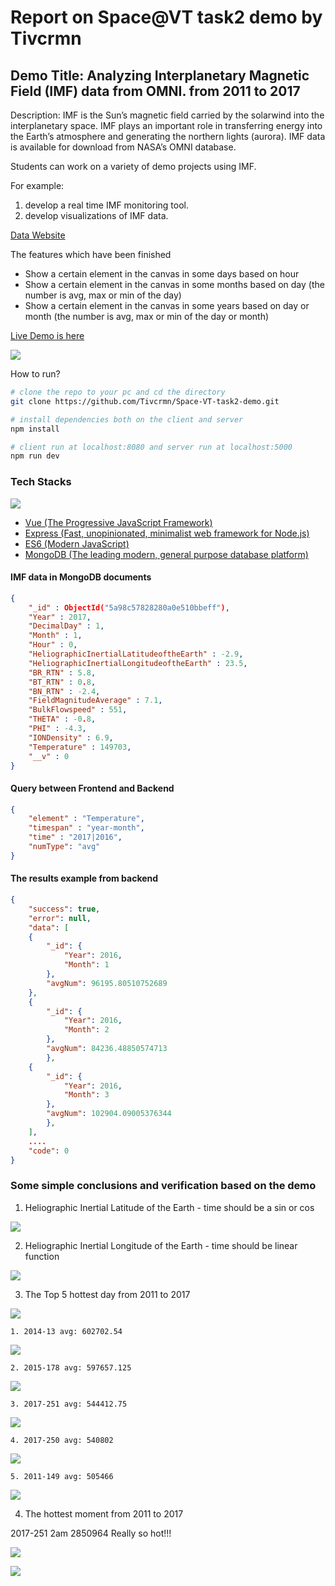 # Report on Space@VT task2 demo by Tivcrmn

## Demo Title: Analyzing Interplanetary Magnetic Field (IMF) data from OMNI. from 2011 to 2017

Description: IMF is the Sun’s magnetic field carried by the solarwind into the interplanetary space. 
IMF plays an important role in transferring energy into the Earth’s atmosphere and generating the northern lights (aurora). 
IMF data is available for download from NASA’s OMNI database. 

Students can work on a variety of demo projects using IMF. 

For example: 

1. develop a real time IMF monitoring tool. 
2. develop visualizations of IMF data.

[Data Website](https://cdaweb.gsfc.nasa.gov/pub/data/omni/)

The features which have been finished

 - Show a certain element in the canvas in some days based on hour
 - Show a certain element in the canvas in some months based on day (the number is avg, max or min of the day)
 - Show a certain element in the canvas in some years based on day or month (the number is avg, max or min of the day or month)

[Live Demo is here](http://tivarea.top/demo/client/index.html)

![](images/new_space_vt.png)

How to run?

``` bash
# clone the repo to your pc and cd the directory
git clone https://github.com/Tivcrmn/Space-VT-task2-demo.git

# install dependencies both on the client and server
npm install

# client run at localhost:8080 and server run at localhost:5000
npm run dev

```

### Tech Stacks

![](images/architecture.jpg)

- [Vue (The Progressive JavaScript Framework)](https://vuejs.org/index.html)
- [Express (Fast, unopinionated, minimalist web framework for Node.js)](http://expressjs.com/)
- [ES6 (Modern JavaScript)](https://es6.io/)
- [MongoDB (The leading modern, general purpose database platform)](https://www.mongodb.com/)

#### IMF data in MongoDB documents 

```json
{
    "_id" : ObjectId("5a98c57828280a0e510bbeff"),
    "Year" : 2017,
    "DecimalDay" : 1,
    "Month" : 1,
    "Hour" : 0,
    "HeliographicInertialLatitudeoftheEarth" : -2.9,
    "HeliographicInertialLongitudeoftheEarth" : 23.5,
    "BR_RTN" : 5.8,
    "BT_RTN" : 0.8,
    "BN_RTN" : -2.4,
    "FieldMagnitudeAverage" : 7.1,
    "BulkFlowspeed" : 551,
    "THETA" : -0.8,
    "PHI" : -4.3,
    "IONDensity" : 6.9,
    "Temperature" : 149703,
    "__v" : 0
}
```

#### Query between Frontend and Backend

```json
{
    "element" : "Temperature",
    "timespan" : "year-month",
    "time" : "2017|2016",
    "numType": "avg" 
}
```

#### The results example from backend

```json
{
    "success": true,
    "error": null,
    "data": [
    {
        "_id": {
            "Year": 2016,
            "Month": 1
        },
        "avgNum": 96195.80510752689
    },
    {
        "_id": {
            "Year": 2016,
            "Month": 2
        },
        "avgNum": 84236.48850574713
        },
    {
        "_id": {
            "Year": 2016,
            "Month": 3
        },
        "avgNum": 102904.09005376344
        },
    ],
    ....
    "code": 0
}
```

 ### Some simple conclusions and verification based on the demo
 
 1. Heliographic Inertial Latitude of the Earth  - time should be a sin or cos 
 
 ![](images/sin.jpg)
 
 2. Heliographic Inertial Longitude of the Earth  - time should be linear function
 
 ![](images/line.jpg)
  
 3. The Top 5 hottest day from 2011 to 2017
  
 ![](images/Line%20chart_for_avg_Temperature_in_year-day.jpg)
 
    1. 2014-13 avg: 602702.54

 ![](images/1-2014-13.jpg)

    2. 2015-178 avg: 597657.125

 ![](images/2-2015-178.jpg)
 
    3. 2017-251 avg: 544412.75

 ![](images/3-2017-251.jpg)
 
    4. 2017-250 avg: 540802

 ![](images/4-2017-250.jpg)
 
    5. 2011-149 avg: 505466

 ![](images/5-2011-149.jpg)
 
 4. The hottest moment from 2011 to 2017
 
 2017-251 2am 2850964 Really so hot!!!
 
 ![](images/Line%20chart_for_max_Temperature_in_year-day.jpg)
 
 ![](images/1-2017-251-2.jpg)
 
 


